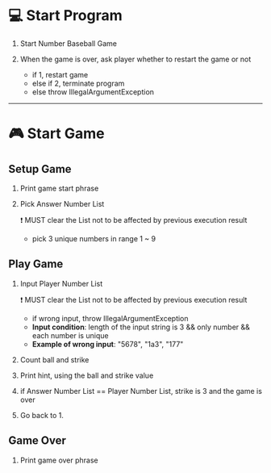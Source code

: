 # 💻 Start Program
1. Start Number Baseball Game 


2. When the game is over, ask player whether to restart the game or not
   - if 1, restart game
   - else if 2, terminate program
   - else throw IllegalArgumentException

---
# 🎮 Start Game

## Setup Game
1. Print game start phrase


2. Pick Answer Number List

   ❗ MUST clear the List not to be affected by previous execution result
   - pick 3 unique numbers in range 1 ~ 9

## Play Game
1. Input Player Number List

   ❗ MUST clear the List not to be affected by previous execution result
   - if wrong input, throw IllegalArgumentException
   - **Input condition**: length of the input string is 3 && only number && each number is unique
   - **Example of wrong input**: "5678", "1a3", "177"


2. Count ball and strike


3. Print hint, using the ball and strike value


4. if Answer Number List == Player Number List, strike is 3 and the game is over


5. Go back to 1.

## Game Over
1. Print game over phrase